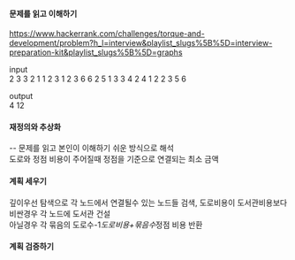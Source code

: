 #### 문제를 읽고 이해하기
https://www.hackerrank.com/challenges/torque-and-development/problem?h_l=interview&playlist_slugs%5B%5D=interview-preparation-kit&playlist_slugs%5B%5D=graphs

input</br>
2
3 3 2 1
1 2
3 1
2 3
6 6 2 5
1 3
3 4
2 4
1 2
2 3
5 6


output</br>
4
12
 
#### 재정의와 추상화<br>
-- 문제를 읽고 본인이 이해하기 쉬운 방식으로 해석<br>
도로와 정점 비용이 주어질때 정점을 기준으로 연결되는 최소 금액

#### 계획 세우기<br>
깊이우선 탐색으로 각 노드에서 연결될수 있는 노드들 검색, 도로비용이 도서관비용보다 비싼경우 각 노드에 도서관 건설<br>
아닐경우 각 묶음의 도로수-1*도로비용+묶음수*정점 비용 반환<br>

#### 계획 검증하기
